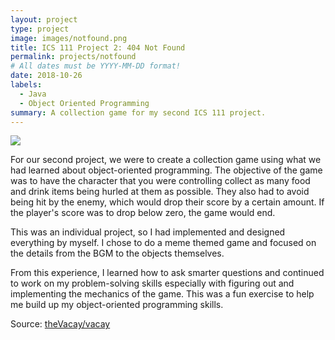 ```yaml
---
layout: project
type: project
image: images/notfound.png
title: ICS 111 Project 2: 404 Not Found
permalink: projects/notfound
# All dates must be YYYY-MM-DD format!
date: 2018-10-26
labels:
  - Java
  - Object Oriented Programming
summary: A collection game for my second ICS 111 project.
---
```


<img class="ui medium right floated rounded image" src="../notfound.png">

For our second project, we were to create a collection game using what we had learned about object-oriented programming. The objective of the game was to have the character that you were controlling collect as many food and drink items being hurled at them as possible. They also had to avoid being hit by the enemy, which would drop their score by a certain amount. If the player's score was to drop below zero, the game would end.

This was an individual project, so I had implemented and designed everything by myself. I chose to do a meme themed game and focused on the details from the BGM to the objects themselves.

From this experience, I learned how to ask smarter questions and continued to work on my problem-solving skills especially with figuring out and implementing the mechanics of the game. This was a fun exercise to help me build up my object-oriented programming skills.
 
Source: <a href="https://github.com/theVacay/vacay"><i class="large github icon"></i>theVacay/vacay</a>
